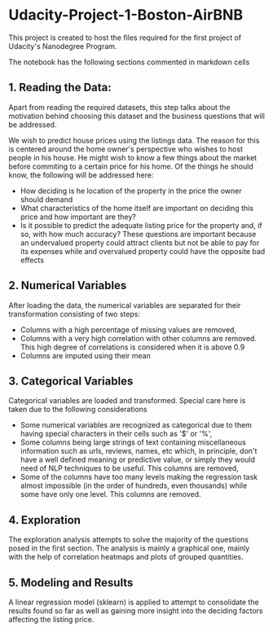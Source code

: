 # Udacity-Project-1-Boston-AirBNB
This project is created to host the files required for the first project of Udacity's Nanodegree Program.

The notebook has the following sections commented in markdown cells

## 1. Reading the Data: 
Apart from reading the required datasets, this step talks about the motivation behind choosing this dataset and the business questions that will be addressed.

   We wish to predict house prices using the listings data. The reason for this is centered around the home owner's perspective who wishes to host people in his house. He might wish to know a few things about the market before commiting to a certain price for his home. Of the things he should know, the following will be addressed here:
   
- How deciding is he location of the property in the price the owner should demand
- What characteristics of the home itself are important on deciding this price and how important are they?
- Is it possible to predict the adequate listing price for the property and, if so, with how much accuracy?
These questions are important because an undervalued property could attract clients but not be able to pay for its expenses while and overvalued property could have the opposite bad effects
## 2. Numerical Variables
   After loading the data, the numerical variables are separated for their transformation consisting of two steps:
   - Columns with a high percentage of missing values are removed,
   - Columns with a very high correlation with other columns are removed. This high degree of correlations is considered when it is above 0.9
   - Columns are imputed using their mean
## 3. Categorical Variables
   Categorical variables are loaded and transformed. Special care here is taken due to the following considerations
   - Some numerical variables are recognized as categorical due to them having special characters in their cells such as '$' or '%',
   - Some columns being large strings of text containing miscellaneous information such as urls, reviews, names, etc which, in principle, don't have a well defined meaning or predictive value, or simply they would need of NLP techniques to be useful. This columns are removed,
   - Some of the columns have too many levels making the regression task almost impossible (in the order of hundreds, even thousands) while some have only one level. This columns are removed.
## 4. Exploration
   The exploration analysis attempts to solve the majority of the questions posed in the first section. The analysis is mainly a graphical one, mainly with the help of correlation heatmaps and plots of grouped quantities.
## 5. Modeling and Results
   A linear regression model (sklearn) is applied to attempt to consolidate the results found so far as well as gaining more insight into the deciding factors affecting the listing price.
